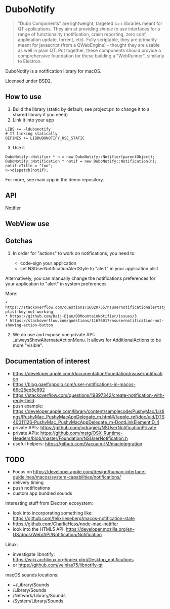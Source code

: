 # DuboNotify

> "Dubo Components" are lightweight, targeted c++ libraries meant for QT applications.
> They aim at providing *simple to use* interfaces for a range of functionality
(notification, crash reporting, zero conf, application update, torrent, etc).
> Fully scriptable, they are primarily meant for javascript (from a QWebEngine) - thought they are usable as well in plain QT.
> Put together, these components should provide a comprehensive foundation for these building a "WebRunner", similarly to Electron.

DuboNotify is a notification library for macOS.

Licensed under BSD2.

## How to use

1. Build the library (static by default, see project.pri to change it to a shared library if you need)
2. Link it into your app
```
LIBS += -ldubonotify
# If linking statically
DEFINES += LIBDUBONOTIFY_USE_STATIC
```
3. Use it
```
DuboNotify::Notifier * n = new DuboNotify::Notifier(parentObject);
DuboNotify::Notification * notif = new DuboNotify::Notification(n);
notif->Title = "foo";
n->dispatch(notif);
```

For more, see main.cpp in the demo repository.

## API

Notifier

## WebView use


## Gotchas

1. In order for "actions" to work on notifications, you need to:

    * code-sign your application
    * set NSUserNotificationAlertStyle to "alert" in your application plist

Alternatively, you can manually change the notifications preferences for your application to "alert" in system preferences

More:

    * https://stackoverflow.com/questions/16029755/nsusernotificationalertstyle-plist-key-not-working
    * https://github.com/Daij-Djan/DDMountainNotifier/issues/3
    * https://stackoverflow.com/questions/11676017/nsusernotification-not-showing-action-button

2. We do use and expose one private API: _alwaysShowAlternateActionMenu. It allows for AdditionalActions to be more "visible".


## Documentation of interest

 * https://developer.apple.com/documentation/foundation/nsusernotification
 * https://blog.gaelfoppolo.com/user-notifications-in-macos-66c25ed5c692
 * https://stackoverflow.com/questions/19897342/create-notification-with-reply-field
 * push example: https://developer.apple.com/library/content/samplecode/PushyMac/Listings/PushyMac_PushyMacAppDelegate_m.html#//apple_ref/doc/uid/DTS40011126-PushyMac_PushyMacAppDelegate_m-DontLinkElementID_4
 * private APIs: https://github.com/indragiek/NSUserNotificationPrivate
 * private APIs: https://github.com/mstg/OSX-Runtime-Headers/blob/master/Foundation/NSUserNotification.h
 * useful helpers: https://github.com/Vacuum-IM/macintegration

## TODO

 * Focus on https://developer.apple.com/design/human-interface-guidelines/macos/system-capabilities/notifications/
 * delivery timing
 * push notifications
 * custom app bundled sounds

Interesting stuff from Electron ecosystem:

* look into incorporating something like: https://github.com/felixrieseberg/macos-notification-state
 * https://github.com/CharlieHess/node-mac-notifier
 * look into the HTML5 API: https://developer.mozilla.org/en-US/docs/Web/API/Notification/Notification

Linux:

 * investigate libnotify: https://wiki.archlinux.org/index.php/Desktop_notifications
 * or https://github.com/velnias75/libnotify-qt

macOS sounds locations:

 * ~/Library/Sounds
 * /Library/Sounds
 * /Network/Library/Sounds
 * /System/Library/Sounds
